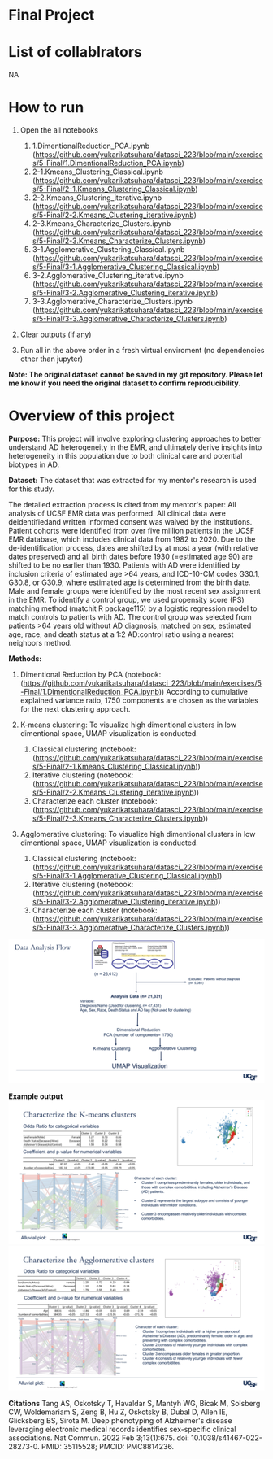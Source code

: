 # Final Project

# List of collablrators
NA

# How to run
1. Open the all notebooks
    1. 1.DimentionalReduction_PCA.ipynb (https://github.com/yukarikatsuhara/datasci_223/blob/main/exercises/5-Final/1.DimentionalReduction_PCA.ipynb)
    2. 2-1.Kmeans_Clustering_Classical.ipynb (https://github.com/yukarikatsuhara/datasci_223/blob/main/exercises/5-Final/2-1.Kmeans_Clustering_Classical.ipynb)
    3. 2-2.Kmeans_Clustering_iterative.ipynb (https://github.com/yukarikatsuhara/datasci_223/blob/main/exercises/5-Final/2-2.Kmeans_Clustering_iterative.ipynb)
    4. 2-3.Kmeans_Characterize_Clusters.ipynb (https://github.com/yukarikatsuhara/datasci_223/blob/main/exercises/5-Final/2-3.Kmeans_Characterize_Clusters.ipynb)
    5. 3-1.Agglomerative_Clustering_Classical.ipynb (https://github.com/yukarikatsuhara/datasci_223/blob/main/exercises/5-Final/3-1.Agglomerative_Clustering_Classical.ipynb)
    6. 3-2.Agglomerative_Clustering_iterative.ipynb (https://github.com/yukarikatsuhara/datasci_223/blob/main/exercises/5-Final/3-2.Agglomerative_Clustering_iterative.ipynb)
    7. 3-3.Agglomerative_Characterize_Clusters.ipynb (https://github.com/yukarikatsuhara/datasci_223/blob/main/exercises/5-Final/3-3.Agglomerative_Characterize_Clusters.ipynb)

2. Clear outputs (if any)
3. Run all in the above order in a fresh virtual enviroment (no dependencies other than jupyter)

**Note: The original dataset cannot be saved in my git repository. Please let me know if you need the original dataset to confirm reproducibility.**

# Overview of this project
**Purpose:** This project will involve exploring clustering approaches to better understand AD heterogeneity in the EMR, and ultimately derive insights into heterogeneity in this population due to both clinical care and potential biotypes in AD.

**Dataset:**
The dataset that was extracted for my mentor's research is used for this study.

The detailed extraction process is cited from my mentor's paper:
All analysis of UCSF EMR data was performed. All clinical data were deidentifiedand written informed consent was waived by the institutions.
Patient cohorts were identified from over five million patients in the UCSF EMR database, which includes clinical data from 1982 to 2020. Due to the de-identification process, dates are shifted by at most a year (with relative dates preserved) and all birth dates before 1930 (=estimated age 90)
are shifted to be no earlier than 1930. Patients with AD were identified by inclusion criteria of estimated age >64 years, and ICD-10-CM codes G30.1, G30.8, or G30.9, where estimated age is determined from the birth date. Male and female groups were identified by the most recent sex assignment in the EMR. To identify a control group, we used propensity score (PS) matching method (matchit R package115) by a logistic regression model to match controls to patients with AD. The control group was selected from patients >64 years old without AD diagnosis, matched on
sex, estimated age, race, and death status at a 1:2 AD:control ratio using a nearest neighbors method.

**Methods:**
1. Dimentional Reduction by PCA (notebook: (https://github.com/yukarikatsuhara/datasci_223/blob/main/exercises/5-Final/1.DimentionalReduction_PCA.ipynb))
According to cumulative explained variance ratio, 1750 components are chosen as the variables for the next clustering approach.

2. K-means clustering: To visualize high dimentional clusters in low dimentional space, UMAP visualization is conducted.
    1. Classical clustering (notebook: (https://github.com/yukarikatsuhara/datasci_223/blob/main/exercises/5-Final/2-1.Kmeans_Clustering_Classical.ipynb))
    2. Iterative clustering (notebook: (https://github.com/yukarikatsuhara/datasci_223/blob/main/exercises/5-Final/2-2.Kmeans_Clustering_iterative.ipynb))
    3. Characterize each cluster (notebook: (https://github.com/yukarikatsuhara/datasci_223/blob/main/exercises/5-Final/2-3.Kmeans_Characterize_Clusters.ipynb))

3. Agglomerative clustering: To visualize high dimentional clusters in low dimentional space, UMAP visualization is conducted.
    1. Classical clustering (notebook: (https://github.com/yukarikatsuhara/datasci_223/blob/main/exercises/5-Final/3-1.Agglomerative_Clustering_Classical.ipynb))
    2. Iterative clustering (notebook: (https://github.com/yukarikatsuhara/datasci_223/blob/main/exercises/5-Final/3-2.Agglomerative_Clustering_iterative.ipynb))
    3. Characterize each cluster (notebook: (https://github.com/yukarikatsuhara/datasci_223/blob/main/exercises/5-Final/3-3.Agglomerative_Characterize_Clusters.ipynb))

![Analysis Flow](image-2.png)


**Example output**
![K-means clustering results](image.png)
![Agglomerative clustering results](image-1.png)

**Citations**
Tang AS, Oskotsky T, Havaldar S, Mantyh WG, Bicak M, Solsberg CW, Woldemariam S, Zeng B, Hu Z, Oskotsky B, Dubal D, Allen IE, Glicksberg BS, Sirota M. Deep phenotyping of Alzheimer's disease leveraging electronic medical records identifies sex-specific clinical associations. Nat Commun. 2022 Feb 3;13(1):675. doi: 10.1038/s41467-022-28273-0. PMID: 35115528; PMCID: PMC8814236.
